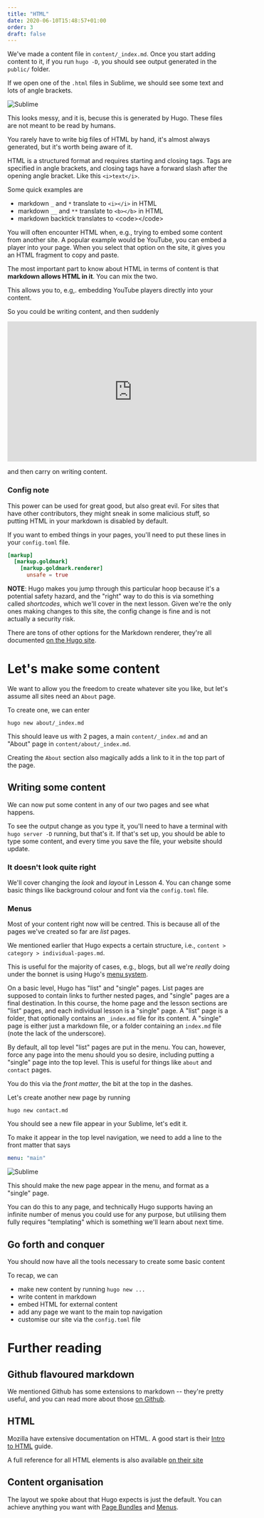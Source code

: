 ```yaml
---
title: "HTML"
date: 2020-06-10T15:48:57+01:00
order: 3
draft: false
---
```

We've made a content file in `content/_index.md`. Once you start adding content to it, if you run `hugo -D`, you should see output generated in the `public/` folder.

If we open one of the `.html` files in Sublime, we should see some text and lots of angle brackets.

![Sublime](sublime-0.png)

This looks messy, and it is, becuse this is generated by Hugo. These files are not meant to be read by humans.

You rarely have to write big files of HTML by hand, it's almost always generated, but it's worth being aware of it.

HTML is a structured format and requires starting and closing tags. Tags are specified in angle brackets, and closing tags have a forward slash after the opening angle bracket. Like this `<i>text</i>`.

Some quick examples are

- markdown `_` and `*` translate to `<i></i>` in HTML
- markdown `__` and `**` translate to `<b></b>` in HTML
- markdown backtick translates to \<code>\</code>

You will often encounter HTML when, e.g., trying to embed some content from another site. A popular example would be YouTube, you can embed a player into your page. When you select that option on the site, it gives you an HTML fragment to copy and paste.

The most important part to know about HTML in terms of content is that **markdown allows HTML in it**. You can mix the two.

This allows you to, e.g,. embedding YouTube players directly into your content.

So you could be writing content, and then suddenly

<iframe width="560" height="315" src="https://www.youtube.com/embed/dQw4w9WgXcQ" frameborder="0" allow="accelerometer; autoplay; encrypted-media; gyroscope; picture-in-picture" allowfullscreen></iframe>

and then carry on writing content.

### Config note
This power can be used for great good, but also great evil. For sites that have other contributors, they might sneak in some malicious stuff, so putting HTML in your markdown is disabled by default.

If you want to embed things in your pages, you'll need to put these lines in your `config.toml` file.

```toml
[markup]
  [markup.goldmark]
    [markup.goldmark.renderer]
      unsafe = true
```

**NOTE**: Hugo makes you jump through this particular hoop because it's a potential safety hazard, and the "right" way to do this is via something called _shortcodes_, which we'll cover in the next lesson. Given we're the only ones making changes to this site, the config change is fine and is not actually a security risk.

There are tons of other options for the Markdown renderer, they're all documented [on the Hugo site](https://gohugo.io/getting-started/configuration-markup/).

# Let's make some content
We want to allow you the freedom to create whatever site you like, but let's assume all sites need an `About` page.

To create one, we can enter

```
hugo new about/_index.md
```

This should leave us with 2 pages, a main `content/_index.md` and an "About" page in `content/about/_index.md`.

Creating the `About` section also magically adds a link to it in the top part of the page.

## Writing some content
We can now put some content in any of our two pages and see what happens.

To see the output change as you type it, you'll need to have a terminal with `hugo server -D` running, but that's it. If that's set up, you should be able to type some content, and every time you save the file, your website should update.

### It doesn't look quite right
We'll cover changing the _look_ and _layout_ in Lesson 4. You can change some basic things like background colour and font via the `config.toml` file.

### Menus
Most of your content right now will be centred. This is because all of the pages we've created so far are _list_ pages.

We mentioned earlier that Hugo expects a certain structure, i.e., `content > category > individual-pages.md`.

This is useful for the majority of cases, e.g., blogs, but all we're _really_ doing under the bonnet is using Hugo's [menu system](https://gohugo.io/content-management/menus/).

On a basic level, Hugo has "list" and "single" pages. List pages are supposed to contain links to further nested pages, and "single" pages are a final destination. In this course, the home page and the lesson sections are "list" pages, and each individual lesson is a "single" page. A "list" page is a folder, that optionally contains an `_index.md` file for its content. A "single" page is either just a markdown file, or a folder containing an `index.md` file (note the lack of the underscore).

By default, all top level "list" pages are put in the menu. You can, however, force any page into the menu should you so desire, including putting a "single" page into the top level. This is useful for things like `about` and `contact` pages.

You do this via the _front matter_, the bit at the top in the dashes.

Let's create another new page by running

```
hugo new contact.md
```

You should see a new file appear in your Sublime, let's edit it.

To make it appear in the top level navigation, we need to add a line to the front matter that says

```yaml
menu: "main"
```

![Sublime](sublime-1.png)

This should make the new page appear in the menu, and format as a "single" page.

You can do this to any page, and technically Hugo supports having an infinite number of menus you could use for any purpose, but utilising them fully requires "templating" which is something we'll learn about next time.

## Go forth and conquer
You should now have all the tools necessary to create some basic content

To recap, we can

- make new content by running `hugo new ...`
- write content in markdown
- embed HTML for external content
- add any page we want to the main top navigation
- customise our site via the `config.toml` file

# Further reading

## Github flavoured markdown
We mentioned Github has some extensions to markdown -- they're pretty useful, and you can read more about those [on Github](https://guides.github.com/features/mastering-markdown/#GitHub-flavored-markdown).

## HTML
Mozilla have extensive documentation on HTML. A good start is their [Intro to HTML](https://developer.mozilla.org/en-US/docs/Learn/HTML/Introduction_to_HTML) guide.

A full reference for all HTML elements is also available [on their site](https://developer.mozilla.org/en-US/docs/Learn/HTML/Introduction_to_HTML#Elements_%E2%80%94_the_basic_building_blocks)

## Content organisation
The layout we spoke about that Hugo expects is just the default. You can achieve anything you want with [Page Bundles](https://gohugo.io/content-management/page-bundles/) and [Menus](https://gohugo.io/content-management/menus/).
